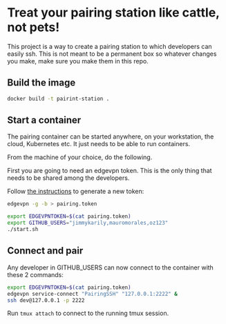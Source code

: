 # Treat your pairing station like cattle, not pets!

This project is a way to create a pairing station to which developers can easily ssh.
This is not meant to be a permanent box so whatever changes you make, make sure you make them in this repo.

## Build the image


```bash
docker build -t pairint-station .
```

## Start a container

The pairing container can be started anywhere, on your workstation, the cloud,
Kubernetes etc. It just needs to be able to run containers.

From the machine of your choice, do the following.

First you are going to need an edgevpn token. This is the only thing that needs
to be shared among the developers.

Follow [the instructions](https://mudler.github.io/edgevpn/docs/getting-started/cli/#generate-a-network-token) to generate a new token:

```bash
edgevpn -g -b > pairing.token
```

```bash
export EDGEVPNTOKEN=$(cat pairing.token)
export GITHUB_USERS="jimmykarily,mauromorales,oz123"
./start.sh
```

## Connect and pair

Any developer in GITHUB_USERS can now connect to the container with these 2 commands:

```bash
export EDGEVPNTOKEN=$(cat pairing.token)
edgevpn service-connect "PairingSSH" "127.0.0.1:2222" &
ssh dev@127.0.0.1 -p 2222
```

Run `tmux attach` to connect to the running tmux session.
